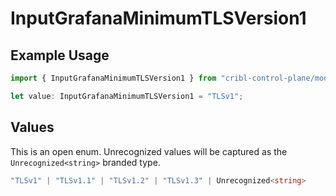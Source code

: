 # InputGrafanaMinimumTLSVersion1

## Example Usage

```typescript
import { InputGrafanaMinimumTLSVersion1 } from "cribl-control-plane/models/operations";

let value: InputGrafanaMinimumTLSVersion1 = "TLSv1";
```

## Values

This is an open enum. Unrecognized values will be captured as the `Unrecognized<string>` branded type.

```typescript
"TLSv1" | "TLSv1.1" | "TLSv1.2" | "TLSv1.3" | Unrecognized<string>
```